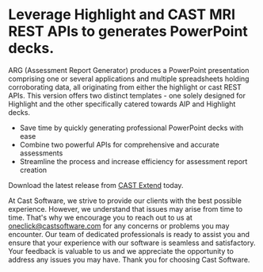 # Leverage Highlight and CAST MRI REST APIs to generates PowerPoint decks.

ARG (Assessment Report Generator) produces a PowerPoint presentation comprising one or several applications and multiple spreadsheets holding corroborating data, all originating from either the highlight or cast REST APIs. This version offers two distinct templates - one solely designed for Highlight and the other specifically catered towards AIP and Highlight decks.

* Save time by quickly generating professional PowerPoint decks with ease
* Combine two powerful APIs for comprehensive and accurate assessments
* Streamline the process and increase efficiency for assessment report creation

Download the latest release from [CAST Extend](https://extend.castsoftware.com/#/extension?id=com.castsoftware.uc.arg&version=latest) today.

At Cast Software, we strive to provide our clients with the best possible experience. However, we understand that issues may arise from time to time. That's why we encourage you to reach out to us at oneclick@castsoftware.com for any concerns or problems you may encounter. Our team of dedicated professionals is ready to assist you and ensure that your experience with our software is seamless and satisfactory. Your feedback is valuable to us and we appreciate the opportunity to address any issues you may have. Thank you for choosing Cast Software.

